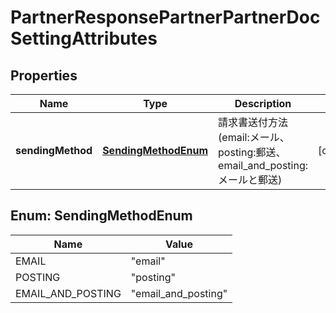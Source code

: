 

# PartnerResponsePartnerPartnerDocSettingAttributes


## Properties

| Name | Type | Description | Notes |
|------------ | ------------- | ------------- | -------------|
|**sendingMethod** | [**SendingMethodEnum**](#SendingMethodEnum) | 請求書送付方法(email:メール、posting:郵送、email_and_posting:メールと郵送) |  [optional] |



## Enum: SendingMethodEnum

| Name | Value |
|---- | -----|
| EMAIL | &quot;email&quot; |
| POSTING | &quot;posting&quot; |
| EMAIL_AND_POSTING | &quot;email_and_posting&quot; |



